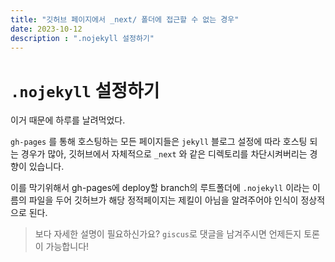 ```yaml
---
title: "깃허브 페이지에서 _next/ 폴더에 접근할 수 없는 경우"
date: 2023-10-12
description : ".nojekyll 설정하기"
---
```

# `.nojekyll` 설정하기

이거 때문에 하루를 날려먹었다.

`gh-pages` 를 통해 호스팅하는 모든 페이지들은 `jekyll` 블로그 설정에 따라 호스팅 되는 경우가 많아, 깃허브에서
자체적으로 `_next` 와 같은 디렉토리를 차단시켜버리는 경향이 있습니다.

이를 막기위해서 gh-pages에 deploy할 branch의 루트폴더에 `.nojekyll` 이라는 이름의 파일을 두어 깃허브가
해당 정적페이지는 제킬이 아님을 알려주어야 인식이 정상적으로 된다.

> 보다 자세한 설명이 필요하신가요? `giscus`로 댓글을 남겨주시면 언제든지 토론이 가능합니다!
